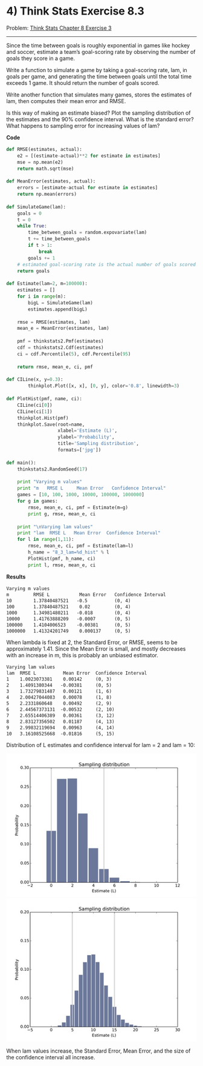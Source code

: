 # 4) Think Stats Exercise 8.3

Problem: [Think Stats Chapter 8 Exercise 3](http://greenteapress.com/thinkstats2/html/thinkstats2009.html#toc77)

---

Since the time between goals is roughly exponential in games like hockey and soccer, estimate a team’s goal-scoring rate by observing the number of goals they score in a game.

Write a function to simulate a game by taking a goal-scoring rate, lam, in goals per game, and generating the time between goals until the total time exceeds 1 game. It should return the number of goals scored.

Write another function that simulates many games, stores the estimates of lam, then computes their mean error and RMSE.

Is this way of making an estimate biased? Plot the sampling distribution of the estimates and the 90% confidence interval. What is the standard error? What happens to sampling error for increasing values of lam?

**Code**
```python
def RMSE(estimates, actual):
    e2 = [(estimate-actual)**2 for estimate in estimates]
    mse = np.mean(e2)
    return math.sqrt(mse)
    
def MeanError(estimates, actual):
    errors = [estimate-actual for estimate in estimates]
    return np.mean(errors)
        
def SimulateGame(lam):
    goals = 0
    t = 0
    while True:
        time_between_goals = random.expovariate(lam)
        t += time_between_goals
        if t > 1:
            break
        goals += 1
    # estimated goal-scoring rate is the actual number of goals scored
    return goals

def Estimate(lam=2, m=100000):
    estimates = []
    for i in range(m):
        bigL = SimulateGame(lam)
        estimates.append(bigL)

    rmse = RMSE(estimates, lam)
    mean_e = MeanError(estimates, lam)
    
    pmf = thinkstats2.Pmf(estimates)
    cdf = thinkstats2.Cdf(estimates)
    ci = cdf.Percentile(5), cdf.Percentile(95)
    
    return rmse, mean_e, ci, pmf

def CILine(x, y=0.3):
        thinkplot.Plot([x, x], [0, y], color='0.8', linewidth=3)
 
def PlotHist(pmf, name, ci):
    CILine(ci[0])
    CILine(ci[1])
    thinkplot.Hist(pmf)
    thinkplot.Save(root=name,
                   xlabel='Estimate (L)',
                   ylabel='Probability',
                   title='Sampling distribution',
                   formats=['jpg'])
                   
def main():
    thinkstats2.RandomSeed(17)
    
    print "Varying m values"
    print "m   RMSE L     Mean Error   Confidence Interval"
    games = [10, 100, 1000, 10000, 100000, 1000000]
    for g in games:
        rmse, mean_e, ci, pmf = Estimate(m=g)
        print g, rmse, mean_e, ci
        
    print "\nVarying lam values"
    print "lam  RMSE L   Mean Error  Confidence Interval"
    for l in range(1,11):
        rmse, mean_e, ci, pmf = Estimate(lam=l)
        h_name = "8_3_lam=%d_hist" % l
        PlotHist(pmf, h_name, ci)
        print l, rmse, mean_e, ci
```
**Results**

```
Varying m values
m         RMSE L           Mean Error   Confidence Interval
10        1.37840487521   -0.5          (0, 4)
100       1.37840487521    0.02         (0, 4)
1000      1.34981480211   -0.018        (0, 4)
10000     1.41763888209   -0.0007       (0, 5)
100000    1.4104006523    -0.00381      (0, 5)
1000000   1.41324201749    0.000137     (0, 5)
```
When lambda is fixed at 2, the Standard Error, or RMSE, seems to be approximately 1.41. Since the Mean Error is small, and mostly decreases with an increase in m, this is probably an unbiased estimator.

```
Varying lam values
lam  RMSE L          Mean Error  Confidence Interval
1    1.0023073381    0.00142     (0, 3)
2    1.4091380344   -0.00381     (0, 5)
3    1.73279831487   0.00121     (1, 6)
4    2.00427044083   0.00078     (1, 8)
5    2.2331860648    0.00492     (2, 9)
6    2.44567373131  -0.00532     (2, 10)
7    2.65514406389   0.00361     (3, 12)
8    2.83127356502   0.01187     (4, 13)
9    2.99832119694   0.00963     (4, 14)
10   3.16108525668  -0.01816     (5, 15)
```
Distribution of L estimates and confidence interval for lam = 2 and lam = 10:

![alt text](https://github.com/trishaandrews/dsp/blob/master/statistics/img/8_3_lam2_hist_small.jpg "histogram and ci for lam=2")
![alt text](https://github.com/trishaandrews/dsp/blob/master/statistics/img/8_3_lam10_hist_small.jpg "histogram and ci for lam=10")

When lam values increase, the Standard Error, Mean Error, and the size of the confidence interval all increase.


